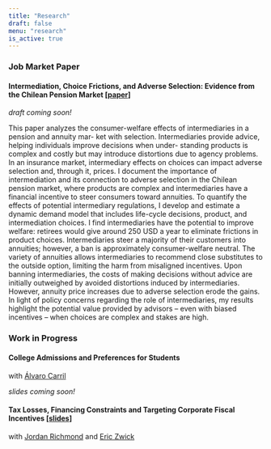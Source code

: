 ```yaml
---
title: "Research"
draft: false
menu: "research"
is_active: true
---
```


### Job Market Paper

#### Intermediation, Choice Frictions, and Adverse Selection: Evidence from the Chilean Pension Market [[paper]](/documents/boehm_jmp.pdf)

_draft coming soon!_
<div class="max-width-text">
This paper analyzes the consumer-welfare effects of intermediaries in a pension and annuity mar- ket with selection. Intermediaries provide advice, helping individuals improve decisions when under- standing products is complex and costly but may introduce distortions due to agency problems. In an insurance market, intermediary effects on choices can impact adverse selection and, through it, prices. I document the importance of intermediation and its connection to adverse selection in the Chilean pension market, where products are complex and intermediaries have a financial incentive to steer consumers toward annuities. To quantify the effects of potential intermediary regulations, I develop and estimate a dynamic demand model that includes life-cycle decisions, product, and intermediation choices. I find intermediaries have the potential to improve welfare: retirees would give around 250 USD a year to eliminate frictions in product choices. Intermediaries steer a majority of their customers into annuities; however, a ban is approximately consumer-welfare neutral. The variety of annuities allows intermediaries to recommend close substitutes to the outside option, limiting the harm from misaligned incentives. Upon banning intermediaries, the costs of making decisions without advice are initially outweighed by avoided distortions induced by intermediaries. However, annuity price increases due to adverse selection erode the gains. In light of policy concerns regarding the role of intermediaries, my results highlight the potential value provided by advisors – even with biased incentives – when choices are complex and stakes are high.
</div>

### Work in Progress

#### College Admissions and Preferences for Students
with [Álvaro Carril](https://acarril.github.io)

_slides coming soon!_

#### Tax Losses, Financing Constraints and Targeting Corporate Fiscal Incentives [[slides]](/documents/nol_slides_2023_10_13.pdf)

with [Jordan Richmond](https://jordan-richmond.github.io/) and [Eric Zwick](http://www.ericzwick.com/)

